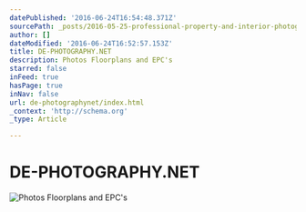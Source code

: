 ```yaml
---
datePublished: '2016-06-24T16:54:48.371Z'
sourcePath: _posts/2016-05-25-professional-property-and-interior-photography.md
author: []
dateModified: '2016-06-24T16:52:57.153Z'
title: DE-PHOTOGRAPHY.NET
description: Photos Floorplans and EPC's
starred: false
inFeed: true
hasPage: true
inNav: false
url: de-photographynet/index.html
_context: 'http://schema.org'
_type: Article

---
```

# DE-PHOTOGRAPHY.NET
![Photos Floorplans and EPC's](https://s3-us-west-2.amazonaws.com/the-grid-img/p/1a314f11be5a143a5bae684892ae0200527e6ffc.jpg)